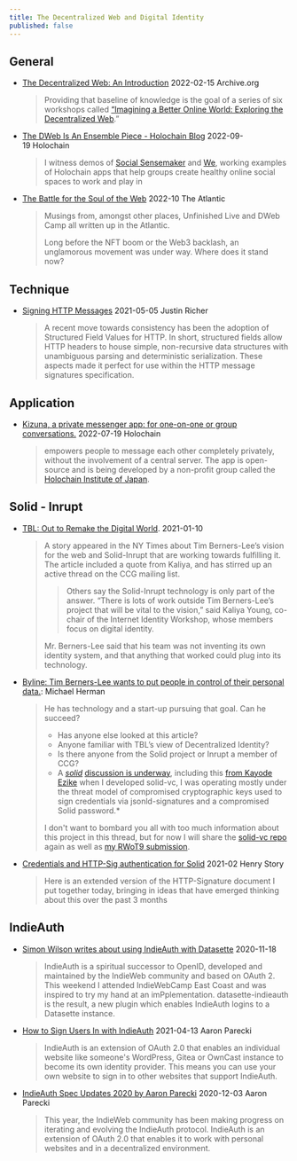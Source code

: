```yaml
---
title: The Decentralized Web and Digital Identity
published: false
---
```


## General

* [The Decentralized Web: An Introduction](https://blog.archive.org/2022/02/15/the-decentralized-web-an-introduction/) 2022-02-15 Archive.org 
  > Providing that baseline of knowledge is the goal of a series of six workshops called [“Imagining a Better Online World: Exploring the Decentralized Web](https://metro.org/decentralizedweb).”
* [The DWeb Is An Ensemble Piece - Holochain Blog](https://blog.holochain.org/the-dweb-is-an-ensemble-piece/) 2022-09-19 Holochain
  > I witness demos of [Social Sensemaker](https://www.youtube.com/watch?v=OaaK6oXL6Ls) and [We](https://github.com/lightningrodlabs/we), working examples of Holochain apps that help groups create healthy online social spaces to work and play in
* [The Battle for the Soul of the Web](https://www.theatlantic.com/technology/archive/2022/10/internet-archive-decentralized-web-web3-brewster-kahle/671647/) 2022-10 The Atlantic
  > Musings from, amongst other places, Unfinished Live and DWeb Camp all written up in the Atlantic.
  > 
  > Long before the NFT boom or the Web3 backlash, an unglamorous movement was under way. Where does it stand now?

## Technique
* [Signing HTTP Messages](https://justinsecurity.medium.com/signing-http-messages-962510d65895) 2021-05-05 Justin Richer
  > A recent move towards consistency has been the adoption of Structured Field Values for HTTP. In short, structured fields allow HTTP headers to house simple, non-recursive data structures with unambiguous parsing and deterministic serialization. These aspects made it perfect for use within the HTTP message signatures specification.

## Application
* [Kizuna, a private messenger app: for one-on-one or group conversations.](https://blog.holochain.org/mini-spotlight-kizuna-a-private-messenger-app/) 2022-07-19 Holochain
  > empowers people to message each other completely privately, without the involvement of a central server. The app is open-source and is being developed by a non-profit group called the [Holochain Institute of Japan](https://www.hcij.org/en/).

## Solid - Inrupt

* [TBL: Out to Remake the Digital World](https://www.nytimes.com/2021/01/10/technology/tim-berners-lee-privacy-internet.html). 2021-01-10
  > A story appeared in the NY Times about Tim Berners-Lee’s vision for the web and Solid-Inrupt that are working towards fulfilling it. The article included a quote from Kaliya, and has stirred up an active thread on the CCG mailing list.
  > 
  > > Others say the Solid-Inrupt technology is only part of the answer. “There is lots of work outside Tim Berners-Lee’s project that will be vital to the vision,” said Kaliya Young, co-chair of the Internet Identity Workshop, whose members focus on digital identity.
  > 
  > Mr. Berners-Lee said that his team was not inventing its own identity system, and that anything that worked could plug into its technology.
* [Byline: Tim Berners-Lee wants to put people in control of their personal data.](https://lists.w3.org/Archives/Public/public-credentials/2021Jan/subject.html): Michael Herman 
  > He has technology and a start-up pursuing that goal. Can he succeed?
  > - Has anyone else looked at this article?
  > - Anyone familiar with TBL’s view of Decentralized Identity?
  > - Is there anyone from the Solid project or Inrupt a member of CCG?
  > - A *[solid](https://lists.w3.org/Archives/Public/public-credentials/2021Jan/thread.html)* [discussion is underway](https://lists.w3.org/Archives/Public/public-credentials/2021Jan/thread.html), including this [from Kayode Ezike](https://lists.w3.org/Archives/Public/public-credentials/2021Jan/0039.html)
  > when I developed solid-vc, I was operating mostly under the threat model of compromised cryptographic keys used to sign credentials via jsonld-signatures and a compromised Solid password.*
  > 
  > I don't want to bombard you all with too much information about this project in this thread, but for now I will share the [solid-vc repo](https://github.com/kezike/solid-vc) again as well as [my RWoT9 submission](https://github.com/WebOfTrustInfo/rwot9-prague/blob/master/topics-and-advance-readings/solid-vc.md).
* [Credentials and HTTP-Sig authentication for Solid](https://lists.w3.org/Archives/Public/public-credentials/2021Feb/0029.html) 2021-02 Henry Story
  > Here is an extended version of the HTTP-Signature document I put together today, bringing in ideas that have emerged thinking about this over the past 3 months

## IndieAuth
* [Simon Wilson writes about using IndieAuth with Datasette](https://simonwillison.net/2020/Nov/18/indieauth/) 2020-11-18
  > IndieAuth is a spiritual successor to OpenID, developed and maintained by the IndieWeb community and based on OAuth 2. This weekend I attended IndieWebCamp East Coast and was inspired to try my hand at an imPplementation. datasette-indieauth is the result, a new plugin which enables IndieAuth logins to a Datasette instance.
* [How to Sign Users In with IndieAuth](https://aaronparecki.com/2021/04/13/26/indieauth) 2021-04-13 Aaron Parecki
  > IndieAuth is an extension of OAuth 2.0 that enables an individual website like someone's WordPress, Gitea or OwnCast instance to become its own identity provider. This means you can use your own website to sign in to other websites that support IndieAuth.
* [IndieAuth Spec Updates 2020 by Aaron Parecki](https://aaronparecki.com/2020/12/03/1/indieauth-2020) 2020-12-03 Aaron Parecki
  > This year, the IndieWeb community has been making progress on iterating and evolving the IndieAuth protocol. IndieAuth is an extension of OAuth 2.0 that enables it to work with personal websites and in a decentralized environment.
